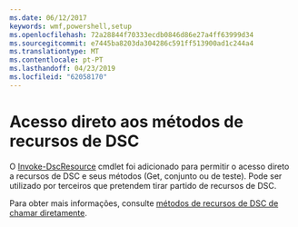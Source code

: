```yaml
---
ms.date: 06/12/2017
keywords: wmf,powershell,setup
ms.openlocfilehash: 72a28844f70333ecdb0846d86e27a4ff63999d34
ms.sourcegitcommit: e7445ba8203da304286c591ff513900ad1c244a4
ms.translationtype: MT
ms.contentlocale: pt-PT
ms.lasthandoff: 04/23/2019
ms.locfileid: "62058170"
---
```

# <a name="direct-access-to-dsc-resource-methods"></a>Acesso direto aos métodos de recursos de DSC


O [Invoke-DscResource](https://technet.microsoft.com/library/mt517869.aspx) cmdlet foi adicionado para permitir o acesso direto a recursos de DSC e seus métodos (Get, conjunto ou de teste). Pode ser utilizado por terceiros que pretendem tirar partido de recursos de DSC.

Para obter mais informações, consulte [métodos de recursos de DSC de chamar diretamente](https://msdn.microsoft.com/powershell/dsc/directcallresource).
